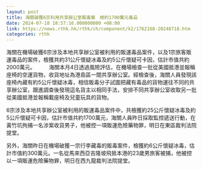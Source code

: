 ```yaml
---
layout: post
title: 海關破獲6宗利用共享辦公室販毒案　檢約1700萬元毒品
date: 2024-07-18 18:57:16.000000000 +08:00
link: https://news.rthk.hk/rthk/ch/component/k2/1762168-20240718.htm
categories: rthk
---
```


海關在機場破獲6宗涉及本地共享辦公室被利用的販運毒品案件，以及1宗旅客販運毒品的案件，檢獲共約31公斤懷疑冰毒及約5公斤懷疑可卡因，估計市值共約2000萬元。
　　 
海關本月4日透過風險評估，在機場檢查一批從美國抵港並報稱座椅的空運貨物，收貨地址為港島區一間共享辦公室。經檢查後，海關人員發現該座椅內藏有約5公斤懷疑冰毒，相信販毒分子試圖把藏有毒品的貨物運往不同的共享辦公室，跟進調查後發現這名貨主以相同手法，安排不同共享辦公室收取另一批從美國抵港並報稱載座椅及兒童玩具的貨物。

6宗涉及本地共享辦公室被利用的販運毒品案件中，共檢獲約25公斤懷疑冰毒及約5公斤懷疑可卡因，估計市值共約1700萬元，海關人員昨日採取監控遞送行動，在黃竹坑拘捕一名涉案收貨男子，他被控一項販運危險藥物罪，明日在東區裁判法院提堂。

另外，海關昨日在機場破獲一宗行李藏毒的販毒案件，檢獲約6公斤懷疑冰毒，估計市值約300萬元。一名從馬來西亞吉隆坡飛抵本港的23歲男旅客被捕，他被控以一項販運危險藥物罪，明日在西九龍裁判法院提堂。
